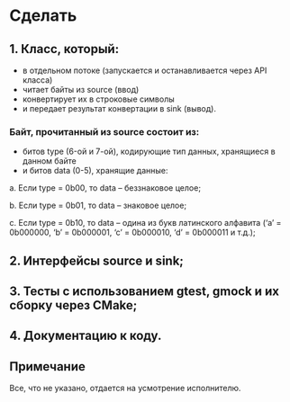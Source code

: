 # Сделать

## 1. Класс, который: 
 - в отдельном потоке (запускается и останавливается через API
класса)
 - читает байты из source (ввод)
 - конвертирует их в строковые символы
 - и передает результат конвертации в sink (вывод).

### Байт, прочитанный из source состоит из:
 - битов type (6-ой и 7-ой), кодирующие тип данных, хранящиеся в
данном байте
 - и битов data (0-5), хранящие данные:

 a. Если type = 0b00, то data – беззнаковое целое;
 
 b. Если type = 0b01, то data – знаковое целое;
 
 c. Если type = 0b10, то data – одина из букв латинского алфавита (‘a’ =
0b000000, ‘b’ = 0b000001, ‘c’ = 0b000010, ‘d’ = 0b000011 и т.д.);

## 2. Интерфейсы source и sink;

## 3. Тесты с использованием gtest, gmock и их сборку через CMake;

## 4. Документацию к коду.

## Примечание

Все, что не указано, отдается на усмотрение исполнителю.
